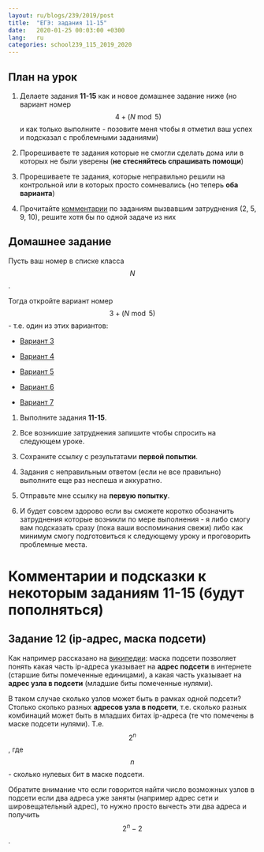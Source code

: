 ```yaml
---
layout: ru/blogs/239/2019/post
title:  "ЕГЭ: задания 11-15"
date:   2020-01-25 00:03:00 +0300
lang:   ru
categories: school239_115_2019_2020
---
```


План на урок
-----

1) Делаете задания **11-15** как и новое домашнее задание ниже (но вариант номер $$4 + (N \bmod 5)$$ и как только выполните - позовите меня чтобы я отметил ваш успех и подсказал с проблемными заданиями)

2) Прорешиваете те задания которые не смогли сделать дома или в которых не были уверены (**не стесняйтесь спрашивать помощи**)

3) Прорешиваете те задания, которые неправильно решили на контрольной или в которых просто сомневались (но теперь **оба варианта**)

4) Прочитайте [комментарии](/blogs/239/2019/school239_115_2019_2020/2020/01/09/ege-first10.html) по заданиям вызвавшим затруднения (2, 5, 9, 10), решите хотя бы по одной задаче из них  

Домашнее задание
-----

Пусть ваш номер в списке класса $$N$$.

Тогда откройте вариант номер $$3 + (N \bmod 5)$$ - т.е. один из этих вариантов:

 - [Вариант 3](https://yandex.ru/tutor/subject/variant/?subject_id=6&variant_id=240)
 
 - [Вариант 4](https://yandex.ru/tutor/subject/variant/?subject_id=6&variant_id=241)
 
 - [Вариант 5](https://yandex.ru/tutor/subject/variant/?subject_id=6&variant_id=242)
 
 - [Вариант 6](https://yandex.ru/tutor/subject/variant/?subject_id=6&variant_id=243)
 
 - [Вариант 7](https://yandex.ru/tutor/subject/variant/?subject_id=6&variant_id=353)

1) Выполните задания **11-15**.

2) Все возникшие затруднения запишите чтобы спросить на следующем уроке.

3) Сохраните ссылку с результатами **первой попытки**.

4) Задания с неправильным ответом (если не все правильно) выполните еще раз неспеша и аккуратно.

5) Отправьте мне ссылку на **первую попытку**.
 
6) И будет совсем здорово если вы сможете коротко обозначить затруднения которые возникли по мере выполнения - я либо смогу вам подсказать сразу (пока ваши воспоминания свежи) либо как минимум смогу подготовиться к следующему уроку и проговорить проблемные места.

Комментарии и подсказки к некоторым заданиям 11-15 (будут пополняться)
=====

Задание 12 (ip-адрес, маска подсети)
-----

Как например рассказано на [википедии](https://ru.wikipedia.org/wiki/%D0%9C%D0%B0%D1%81%D0%BA%D0%B0_%D0%BF%D0%BE%D0%B4%D1%81%D0%B5%D1%82%D0%B8):
маска подсети позволяет понять какая часть ip-адреса указывает на **адрес подсети** в интернете (старшие биты помеченные единицами),
а какая часть указывает на **адрес узла в подсети** (младшие биты помеченные нулями).

В таком случае сколько узлов может быть в рамках одной подсети? Столько сколько разных **адресов узла в подсети**, т.е. сколько разных комбинаций может быть
в младших битах ip-адреса (те что помечены в маске подсети нулями). Т.е. $$2^n$$, где $$n$$ - сколько нулевых бит в маске подсети.

Обратите внимание что если говорится найти число возможных узлов в подсети если два адреса уже заняты (например адрес сети и шировещательный адрес), то нужно просто вычесть эти два адреса и получить $$2^n-2$$. 
